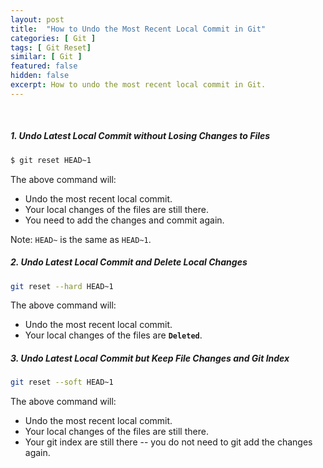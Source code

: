 ```yaml
---
layout: post
title:  "How to Undo the Most Recent Local Commit in Git"
categories: [ Git ]
tags: [ Git Reset]
similar: [ Git ]
featured: false
hidden: false
excerpt: How to undo the most recent local commit in Git.
---
```


<br />

##### 1. Undo Latest Local Commit without Losing Changes to Files

```bash
$ git reset HEAD~1
```

The above command will:
* Undo the most recent local commit. 
* Your local changes of the files are still there.
* You need to add the changes and commit again.

Note: `HEAD~` is the same as `HEAD~1`.

##### 2. Undo Latest Local Commit and Delete Local Changes 

```bash
git reset --hard HEAD~1
```

The above command will:
* Undo the most recent local commit.
* Your local changes of the files are **`Deleted`**. 


##### 3. Undo Latest Local Commit but Keep File Changes and Git Index

```bash
git reset --soft HEAD~1
```

The above command will:
* Undo the most recent local commit.
* Your local changes of the files are still there.
* Your git index are still there -- you do not need to git add the changes again.





